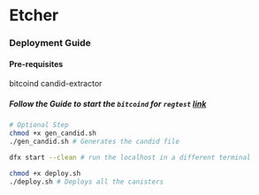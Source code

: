 # Etcher

### Deployment Guide

#### Pre-requisites
bitcoind
candid-extractor

##### Follow the Guide to start the `bitcoind` for `regtest` [link](https://internetcomputer.org/docs/current/developer-docs/multi-chain/bitcoin/using-btc/local-development)

```bash
# Optional Step
chmod +x gen_candid.sh
./gen_candid.sh # Generates the candid file

dfx start --clean # run the localhost in a different terminal

chmod +x deploy.sh
./deploy.sh # Deploys all the canisters
```
